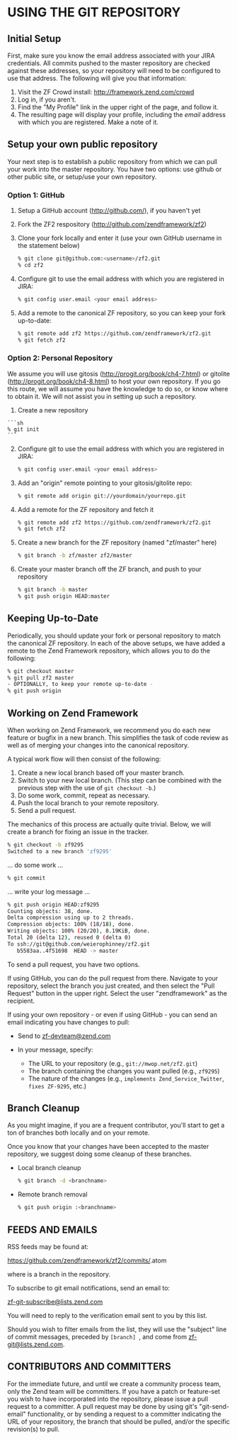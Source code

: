 # USING THE GIT REPOSITORY

## Initial Setup

First, make sure you know the email address associated with your JIRA
credentials. All commits pushed to the master repository are checked
against these addresses, so your repository will need to be configured
to use that address. The following will give you that information:

 1. Visit the ZF Crowd install: http://framework.zend.com/crowd
 2. Log in, if you aren't.
 3. Find the "My Profile" link in the upper right of the page, and follow
    it.
 4. The resulting page will display your profile, including the _email_
    address with which you are registered. Make a note of it.

## Setup your own public repository

Your next step is to establish a public repository from which we can
pull your work into the master repository. You have two options: use
github or other public site, or setup/use your own repository.

### Option 1: GitHub

 1. Setup a GitHub account (http://github.com/), if you haven't yet
 2. Fork the ZF2 respository (http://github.com/zendframework/zf2)
 3. Clone your fork locally and enter it (use your own GitHub username
    in the statement below)

    ```sh
    % git clone git@github.com:<username>/zf2.git
    % cd zf2
    ```

 4. Configure git to use the email address with which you are registered
    in JIRA:

    ```sh
    % git config user.email <your email address>
    ```

 5. Add a remote to the canonical ZF repository, so you can keep your fork
    up-to-date:

    ```sh
    % git remote add zf2 https://github.com/zendframework/zf2.git
    % git fetch zf2
    ```

### Option 2: Personal Repository

We assume you will use gitosis (http://progit.org/book/ch4-7.html) or gitolite
(http://progit.org/book/ch4-8.html) to host your own repository.  If
you go this route, we will assume you have the knowledge to do so, or
know where to obtain it. We will not assist you in setting up such a
repository.

 1.  Create a new repository

    ```sh
    % git init
    ```

 2. Configure git to use the email address with which you are registered
    in JIRA:

    ```sh
    % git config user.email <your email address>
    ```

 3. Add an "origin" remote pointing to your gitosis/gitolite repo:

    ```sh
    % git remote add origin git://yourdomain/yourrepo.git
    ```

 4. Add a remote for the ZF repository and fetch it

    ```sh
    % git remote add zf2 https://github.com/zendframework/zf2.git
    % git fetch zf2
    ```

 5. Create a new branch for the ZF repository (named "zf/master" here)

    ```sh
    % git branch -b zf/master zf2/master
    ```

 6. Create your master branch off the ZF branch, and push to your
    repository

    ```sh
    % git branch -b master
    % git push origin HEAD:master
    ```

## Keeping Up-to-Date

Periodically, you should update your fork or personal repository to
match the canonical ZF repository. In each of the above setups, we have
added a remote to the Zend Framework repository, which allows you to do
the following:


```sh
% git checkout master
% git pull zf2 master
- OPTIONALLY, to keep your remote up-to-date -
% git push origin
```

## Working on Zend Framework

When working on Zend Framework, we recommend you do each new feature or
bugfix in a new branch. This simplifies the task of code review as well
as of merging your changes into the canonical repository.

A typical work flow will then consist of the following:

 1. Create a new local branch based off your master branch.
 2. Switch to your new local branch. (This step can be combined with the
    previous step with the use of `git checkout -b`.)
 3. Do some work, commit, repeat as necessary.
 4. Push the local branch to your remote repository.
 5. Send a pull request.

The mechanics of this process are actually quite trivial. Below, we will
create a branch for fixing an issue in the tracker.

```sh
% git checkout -b zf9295
Switched to a new branch 'zf9295'
```
... do some work ...
  
```sh
% git commit
```
... write your log message ...
  
```sh
% git push origin HEAD:zf9295
Counting objects: 38, done.
Delta compression using up to 2 threads.
Compression objects: 100% (18/18), done.
Writing objects: 100% (20/20), 8.19KiB, done.
Total 20 (delta 12), reused 0 (delta 0)
To ssh://git@github.com/weierophinney/zf2.git
   b5583aa..4f51698  HEAD -> master
```


To send a pull request, you have two options.

If using GitHub, you can do the pull request from there. Navigate to
your repository, select the branch you just created, and then select the
"Pull Request" button in the upper right. Select the user
"zendframework" as the recipient.

If using your own repository - or even if using GitHub - you can send an
email indicating you have changes to pull:

 -  Send to <zf-devteam@zend.com>

 -  In your message, specify:
     -  The URL to your repository (e.g., `git://mwop.net/zf2.git`)
     -  The branch containing the changes you want pulled (e.g., `zf9295`)
     -  The nature of the changes (e.g., `implements
        Zend_Service_Twitter`, `fixes ZF-9295`, etc.)

## Branch Cleanup

As you might imagine, if you are a frequent contributor, you'll start to
get a ton of branches both locally and on your remote.

Once you know that your changes have been accepted to the master
repository, we suggest doing some cleanup of these branches.

 -  Local branch cleanup
    
    ```sh
    % git branch -d <branchname>
    ```

 -  Remote branch removal

    ```sh
    % git push origin :<branchname>
    ```


## FEEDS AND EMAILS

RSS feeds may be found at:

https://github.com/zendframework/zf2/commits/<branch>.atom

where <branch> is a branch in the repository.

To subscribe to git email notifications, send an email to:

<zf-git-subscribe@lists.zend.com>

You will need to reply to the verification email sent to you by this
list.

Should you wish to filter emails from the list, they will use the
"subject" line of commit messages, preceded by `[branch] `, and come
from <zf-git@lists.zend.com>.

## CONTRIBUTORS AND COMMITTERS

For the immediate future, and until we create a community process team,
only the Zend team will be committers. If you have a patch or
feature-set you wish to have incorporated into the repository, please
issue a pull request to a committer. A pull request may be done by using
git's "git-send-email" functionality, or by sending a request to a
committer indicating the URL of your repository, the branch that should
be pulled, and/or the specific revision(s) to pull.


